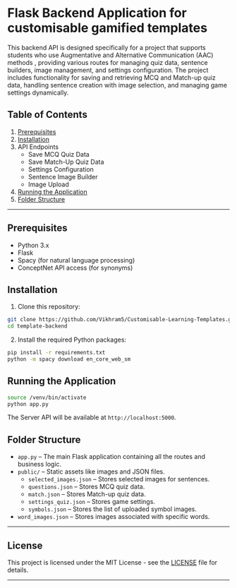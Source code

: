 
# Flask Backend Application for customisable gamified templates

This backend API is designed specifically for a project that supports students who use Augmentative and Alternative Communication (AAC) methods , providing various routes for managing quiz data, sentence builders, image management, and settings configuration. The project includes functionality for saving and retrieving MCQ and Match-up quiz data, handling sentence creation with image selection, and managing game settings dynamically.

## Table of Contents

1. [Prerequisites](#prerequisites)
2. [Installation](#installation)
3. API Endpoints
   - Save MCQ Quiz Data
   - Save Match-Up Quiz Data
   - Settings Configuration
   - Sentence Image Builder
   - Image Upload
4. [Running the Application](#running-the-application)
5. [Folder Structure](#folder-structure)

---

## Prerequisites

- Python 3.x
- Flask
- Spacy (for natural language processing)
- ConceptNet API access (for synonyms)

## Installation

1. Clone this repository:

```bash
git clone https://github.com/Vikhram5/Customisable-Learning-Templates.git
cd template-backend
```

2. Install the required Python packages:

```bash
pip install -r requirements.txt
python -m spacy download en_core_web_sm
```


## Running the Application

```bash
source /venv/bin/activate
python app.py
```

The Server API will be available at `http://localhost:5000`.

## Folder Structure

- `app.py` – The main Flask application containing all the routes and business logic.
- `public/` – Static assets like images and JSON files.
  - `selected_images.json` – Stores selected images for sentences.
  - `questions.json` – Stores MCQ quiz data.
  - `match.json` – Stores Match-up quiz data.
  - `settings_quiz.json` – Stores game settings.
  - `symbols.json` – Stores the list of uploaded symbol images.
- `word_images.json` – Stores images associated with specific words.

---

## License

This project is licensed under the MIT License - see the [LICENSE](LICENSE) file for details.

---
